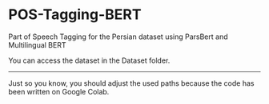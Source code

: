 # POS-Tagging-BERT
Part of Speech Tagging for the Persian dataset using ParsBert and Multilingual BERT 

You can access the dataset in the Dataset folder.


------------------
Just so you know, you should adjust the used paths because the code has been written on Google Colab.
